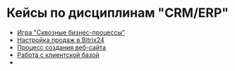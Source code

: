 # Кейсы по дисциплинам "CRM/ERP"

* [Игра "Сквозные бизнес-процессы"](/e2e_processes/README.md)
* [Настройка  продаж в Bitrix24](crm_funnel/README.md)
* [Процесс создания веб-сайта](landing_page/README.md)
* [Работа с клиентской базой](clients/README.md)
* [](./web_analytics/README.md)
